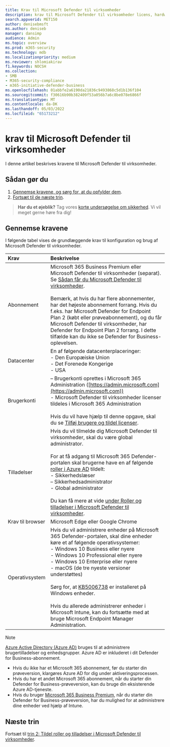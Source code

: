 ```yaml
---
title: Krav til Microsoft Defender til virksomheder
description: krav til Microsoft Defender til virksomheder licens, hardware og software
search.appverid: MET150
author: denisebmsft
ms.author: deniseb
manager: dansimp
audience: Admin
ms.topic: overview
ms.prod: m365-security
ms.technology: mdb
ms.localizationpriority: medium
ms.reviewer: shlomiakirav
f1.keywords: NOCSH
ms.collection:
- SMB
- M365-security-compliance
- m365-initiative-defender-business
ms.openlocfilehash: 01abbfe2a6190da21836c9493868c5d1b136f104
ms.sourcegitcommit: f30616b90b382409f53a056b7a6c8be078e6866f
ms.translationtype: MT
ms.contentlocale: da-DK
ms.lasthandoff: 05/03/2022
ms.locfileid: "65173212"
---
```

# <a name="microsoft-defender-for-business-requirements"></a>krav til Microsoft Defender til virksomheder

I denne artikel beskrives kravene til Microsoft Defender til virksomheder.

## <a name="what-to-do"></a>Sådan gør du

1. [Gennemse kravene, og sørg for, at du opfylder dem](#review-the-requirements).
2. [Fortsæt til de næste trin](#next-steps).

>
> **Har du et øjeblik?**
> Tag vores <a href="https://microsoft.qualtrics.com/jfe/form/SV_0JPjTPHGEWTQr4y" target="_blank">korte undersøgelse om sikkerhed</a>. Vi vil meget gerne høre fra dig!
>

## <a name="review-the-requirements"></a>Gennemse kravene

I følgende tabel vises de grundlæggende krav til konfiguration og brug af Microsoft Defender til virksomheder.

| Krav | Beskrivelse |
|:---|:---|
| Abonnement | Microsoft 365 Business Premium eller Microsoft Defender til virksomheder (separat). Se [Sådan får du Microsoft Defender til virksomheder](get-defender-business.md).<br/><br/>Bemærk, at hvis du har flere abonnementer, har det højeste abonnement forrang. Hvis du f.eks. har Microsoft Defender for Endpoint Plan 2 (købt eller prøveabonnement), og du får Microsoft Defender til virksomheder, har Defender for Endpoint Plan 2 forrang. I dette tilfælde kan du ikke se Defender for Business-oplevelsen.  |
| Datacenter | En af følgende datacenterplaceringer: <br/>- Den Europæiske Union <br/>- Det Forenede Kongerige <br/>- USA |
| Brugerkonti | – Brugerkonti oprettes i Microsoft 365 Administration ([https://admin.microsoft.com](https://admin.microsoft.com))<br/>- Microsoft Defender til virksomheder licenser tildeles i Microsoft 365 Administration<br/><br/>Hvis du vil have hjælp til denne opgave, skal du se [Tilføj brugere og tildel licenser](mdb-add-users.md). |
| Tilladelser  | Hvis du vil tilmelde dig Microsoft Defender til virksomheder, skal du være global administrator.<br/><br/>For at få adgang til Microsoft 365 Defender-portalen skal brugerne have en af følgende [roller i Azure AD](mdb-roles-permissions.md) tildelt: <br/>- Sikkerhedslæser<br/>– Sikkerhedsadministrator<br/>- Global administrator<br/><br/>Du kan få mere at vide [under Roller og tilladelser i Microsoft Defender til virksomheder](mdb-roles-permissions.md). |
| Krav til browser | Microsoft Edge eller Google Chrome |
| Operativsystem | Hvis du vil administrere enheder på Microsoft 365 Defender-portalen, skal dine enheder køre et af følgende operativsystemer: <br/>- Windows 10 Business eller nyere <br/>- Windows 10 Professional eller nyere <br/>- Windows 10 Enterprise eller nyere <br/>- macOS (de tre nyeste versioner understøttes)<br/><br/>Sørg for, at [KB5006738](https://support.microsoft.com/topic/october-26-2021-kb5006738-os-builds-19041-1320-19042-1320-and-19043-1320-preview-ccbce6bf-ae00-4e66-9789-ce8e7ea35541) er installeret på Windows enheder. <br/><br/>Hvis du allerede administrerer enheder i Microsoft Intune, kan du fortsætte med at bruge Microsoft Endpoint Manager Administration. |

> [!NOTE]
> [Azure Active Directory (Azure AD)](/azure/active-directory/fundamentals/active-directory-whatis) bruges til at administrere brugertilladelser og enhedsgrupper. Azure AD er inkluderet i dit Defender for Business-abonnement. 
> - Hvis du ikke har et Microsoft 365 abonnement, før du starter din prøveversion, klargøres Azure AD for dig under aktiveringsprocessen. 
> - Hvis du har et andet Microsoft 365 abonnement, når du starter din Defender for Business-prøveversion, kan du bruge din eksisterende Azure AD-tjeneste. 
> - Hvis du bruger [Microsoft 365 Business Premium](../../business/index.yml), når du starter din Defender for Business-prøveversion, har du mulighed for at administrere dine enheder ved hjælp af Intune. 

## <a name="next-steps"></a>Næste trin

Fortsæt til [trin 2: Tildel roller og tilladelser i Microsoft Defender til virksomheder](mdb-roles-permissions.md).
 
